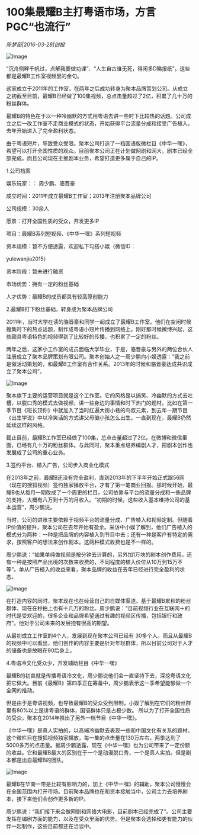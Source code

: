 # 100集最耀B主打粤语市场，方言PGC“也流行”

*陈梦茹|2016-03-28|创投*

![Image](http://p3.pstatp.com/large/616300039651bd7ca32d)

“沉舟侧畔千帆过，点解我要做功课”、“人生自古谁无死，得闲多D睇报纸”，这些都是最耀B工作室视频里的金句。

这家成立于2011年的工作室，在两年之后成功转身为聚本品牌策划公司。从成立之初截至目前，最耀B已经做了100集视频，总点击量超过了2亿，积累了几十万的粉丝群体。

最耀B的特色在于以一种冷幽默的方式用粤语去讲一些时下比较热的话题。公司成立之后一改工作室不走商业模式的状态，开始获得平台流量分成和接受广告植入，去年开始进入了完全盈利状态。

由于粤语短片，导致受众受限。聚本公司打造了一档国语版微栏目《中华一嘿》，希望可以打开全国性质的观众。目前聚本公司正在计划做网剧和网大，剧本已经全部完成。而且公司现在主推剧本业务，希望打造更多属于自己的IP。

1.公司档案

娱乐玩家：： 周少鹏、骆晋豪

成立时间：2011年成立最耀B工作室；2013年注册聚本品牌公司

公司规模：30余人

愿景：打开全国性质的受众，开发更多IP

项目：最耀B系列短视频、《中华一嘿》系列短视频

资本规模：暂不方便透露，欢迎私下勾搭小娱（微信ID：

yulewanjia2015）

资本阶段：暂未进行融资

市场优势：拥有一定的粉丝基础

人才优势：最耀B的成员都具有较高原创能力

2.最耀B打下粉丝基础，转身成为聚本品牌公司

2011年，当时大学在读的骆晋豪和同学一起成立了最耀B工作室。他们在空闲时候搜集时下的热点话题，制作成粤语小短片传播到网络上。刚好那时候微博兴起，这些颇具粤语特色的视频得到了比较好的传播，也积累了一定的粉丝。

两年之后，这家小工作室的成员面临大学毕业，于是，骆晋豪与另外的两位合伙人注册成立了聚本品牌策划有限公司。聚本创始人之一周少鹏向小娱透露：“我之前是做活动策划的，和最耀B工作室有合作关系。2013年的时候和骆晋豪达成共识成立了聚本公司”。

![Image](http://p2.pstatp.com/large/616200040f7bb66d9a8d)

聚本旗下主要的运营项目就是这个工作室。它的风格是以搞笑、冷幽默的方式去吐槽，以脱口秀的模式去做视频，讲一些身边的事情和时下热门的题材。比如在第一季节目《班长顶你》中就加入了当时红遍大街小巷的鸟叔元素，到去年一期节目《出生学说》中以冷笑话的方式讲父母骗小孩怎么出生。一直到现在，最耀B仍然延续这样的风格。

截止目前，最耀B工作室已经做了100集，总点击量超过了2亿。在微博和微信里面，已经有几十万的粉丝群体。与此同时，聚本重点培养编剧人才，把剧本创作也发展成了公司的重心业务。

3.签约平台、植入广告，公司步入商业化模式

在2013年之前，最耀B还没有完全盈利，直到2013年的下半年开始正式跟56网（现在的搜狐视频）签约独家播放平台，才有了第一笔商业回报。那时候开始，最耀B也从每月一期改成了一个周更的栏目。公司依靠与平台的流量分成和一些品牌的支持，大概有八万到十万的月收入。“初期的时候，这些收入基本维持公司的基本运营”，周少鹏说。

当时，公司的进账主要依赖于视频平台的流量分成、广告植入和视频定制。但随着IP价值的提升，聚本公司在去年开始有盈余。采访中小娱了解到，他们广告植入的模式分为两种：一种是把品牌的内容植入到节目中去；还有一种是客户有特定的需求，按照客户的想法来创作剧本。这两种模式收费也是不一样的。

周少鹏说：“如果单纯做视频是按分钟去计算的，另外加1万块的剧本创作费用。还有一种是按照产品出境的次数来收费的，不同程度的植入价位从10万到15万不等”。单从广告植入的收益来看，聚本品牌的收益在去年已经进行完全盈利的状态。

![Image](http://p3.pstatp.com/large/61660001d2283bccf961)

在打造内容的同时，聚本现在也在经营自己的自媒体渠道。基于最耀B累积的粉丝群体，现在在秒拍上也有十几万的粉丝。周少鹏说：“目前视频行业在互联网＋的时代是受欢迎的，很多企业和品牌希望通过有趣的视频区传播，包括银行和政府”。他对于公司未来的发展抱有很高的期望。

从最初成立工作室的4个人，发展到现在聚本公司已经有 30多个人。而且从最耀B的视频中可以看出，他们创作的内容主要是针对年轻群体，所以目前公司对于人才的储备也是放眼在90后身上。

4.粤语冷文化受众少，开发辅助栏目《中华一嘿》

最耀B的初衷就是传播粤语冷文化，周少鹏说他们会一直坚持下去，深挖粤语文化把它做大。目前《最耀B》第四季正在筹备中，周少鹏表示这一季希望能够做一个全网的推动。

但是由于是粤语视频，也导致最耀B的受众受到限制，小娱了解到在它们的粉丝群里有80%以上是讲粤语的群体，国语群体只是占极少数。 所以为了打开全国性质的受众，聚本在2014年推出了另外一档节目《中华一嘿》。

《中华一嘿》是真人实拍的，以高端冷幽默去表现一些和中国文化有关系的题材。这个微栏目在搜狐视频独家播放，每一集的点击量在130万左右，两季达到了5000多万的点击量。据周少鹏透露，现在《中华一嘿》也为公司带来了一定份额的收益。它和最耀B最大的区别在于一个是动漫脱口秀，一个是真人实拍。但是剧本都是出自最耀B的团队。

![Image](http://p2.pstatp.com/large/61640002d56046b0dbb8)

最耀B在华南一带是比较有影响力的，加上《中华一嘿》的辅助，聚本公司慢慢会在全国范围内打开市场。目前聚本品牌也在和资本接触当中，公司主力去培养剧本，接下来他们会创作更多新的IP。

周少鹏说：“我们接下来会做网剧和网络大电影，目前剧本已经完成了”。公司主要发挥在编剧方面的能力，以及在受众里面的优势。但是聚本会选择和更有能力的伙伴一起制作，这些目前都还在洽谈中。

